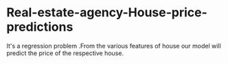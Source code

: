 # Real-estate-agency-House-price-predictions
It's a regression problem .From the various features of house our model will predict the price of the respective house.
